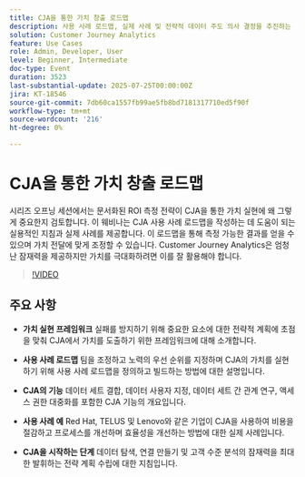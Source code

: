 ```yaml
---
title: CJA을 통한 가치 창출 로드맵
description: 사용 사례 로드맵, 실제 사례 및 전략적 데이터 주도 의사 결정을 추진하는 단계를 통해 CJA의 모든 가치를 실현합니다.
solution: Customer Journey Analytics
feature: Use Cases
role: Admin, Developer, User
level: Beginner, Intermediate
doc-type: Event
duration: 3523
last-substantial-update: 2025-07-25T00:00:00Z
jira: KT-18546
source-git-commit: 7db60ca1557fb99ae5fb8bd7181317710ed5f90f
workflow-type: tm+mt
source-wordcount: '216'
ht-degree: 0%

---
```



# CJA을 통한 가치 창출 로드맵

시리즈 오프닝 세션에서는 문서화된 ROI 측정 전략이 CJA을 통한 가치 실현에 왜 그렇게 중요한지 검토합니다. 이 웨비나는 CJA 사용 사례 로드맵을 작성하는 데 도움이 되는 실용적인 지침과 실제 사례를 제공합니다. 이 로드맵을 통해 측정 가능한 결과를 얻을 수 있으며 가치 전달에 맞게 조정할 수 있습니다. Customer Journey Analytics은 엄청난 잠재력을 제공하지만 가치를 극대화하려면 이를 잘 활용해야 합니다.

>[!VIDEO](https://video.tv.adobe.com/v/3464933/?learn=on&enablevpops)

## 주요 사항

* **가치 실현 프레임워크** 실패를 방지하기 위해 중요한 요소에 대한 전략적 계획에 초점을 맞춰 CJA에서 가치를 도출하기 위한 프레임워크에 대해 소개합니다.

* **사용 사례 로드맵** 팀을 조정하고 노력의 우선 순위를 지정하며 CJA의 가치를 실현하기 위해 사용 사례 로드맵을 정의하고 빌드하는 방법에 대한 설명입니다.

* **CJA의 기능** 데이터 세트 결합, 데이터 사용자 지정, 데이터 세트 간 관계 연구, 액세스 권한 대중화를 포함한 CJA 기능의 개요입니다.

* **사용 사례 예** Red Hat, TELUS 및 Lenovo와 같은 기업이 CJA을 사용하여 비용을 절감하고 프로세스를 개선하며 효율성을 개선하는 방법에 대한 실제 사례입니다. &#x200B;

* **CJA을 시작하는 단계** 데이터 탐색, 연결 만들기 및 고객 수준 분석의 잠재력을 최대한 발휘하는 전략 계획 수립에 대한 지침입니다.
